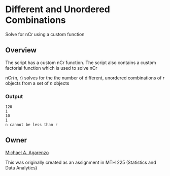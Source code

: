 # Different and Unordered Combinations

Solve for nCr using a custom function

## Overview

The script has a custom nCr function. The script also contains a custom factorial function which is used to solve nCr

nCr(n, r) solves for the the number of different, unordered combinations of *r* objects from a set of *n* objects

### Output

```
120
1
10
1
n cannot be less than r
```

## Owner

[Michael A. Agarenzo](https://magarenzo.com)

This was originally created as an assignment in MTH 225 (Statistics and Data Analytics)
